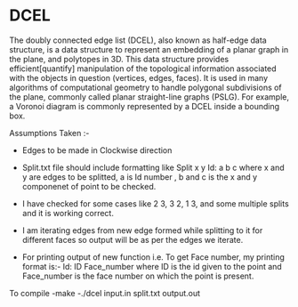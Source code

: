 # DCEL
The doubly connected edge list (DCEL), also known as half-edge data structure, is a data structure to represent an
embedding of a planar graph in the plane, and polytopes in 3D. This data structure provides efficient[quantify]
manipulation of the topological information associated with the objects in question (vertices, edges, faces). It is
used in many algorithms of computational geometry to handle polygonal subdivisions of the plane, commonly
called planar straight-line graphs (PSLG). For example, a Voronoi diagram is commonly represented by a DCEL
inside a bounding box.

Assumptions Taken :-
- Edges to be made in Clockwise direction

- Split.txt file should include formatting like
  Split x y
  Id: a b c
  where x and y are edges to be splitted, a is Id number , b and c is the x and y componenet of point to be checked.

- I have checked for some cases like 2 3, 3 2, 1 3, and some multiple splits and it is working correct.

- I am iterating edges from new edge formed while splitting to it for different faces so output will be as per the edges we iterate.

- For printing output of new function i.e. To get Face number, my printing format is:-
Id: ID Face_number
where ID is the id given to the point and Face_number is the face number on which the point is present.

To compile
-make
-./dcel input.in split.txt output.out 
